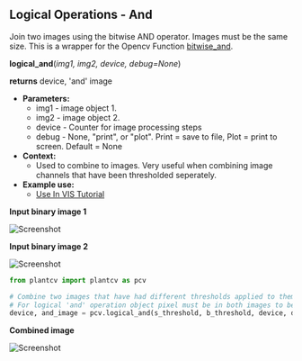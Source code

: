 ## Logical Operations - And

Join two images using the bitwise AND operator. Images must be the same size. 
This is a wrapper for the Opencv Function [bitwise_and](http://docs.opencv.org/2.4/modules/core/doc/operations_on_arrays.html#bitwise-and).  

**logical_and**(*img1, img2, device, debug=None*)

**returns** device, 'and' image

- **Parameters:**
    - img1 - image object 1.
    - img2 - image object 2.
    - device - Counter for image processing steps
    - debug - None, "print", or "plot". Print = save to file, Plot = print to screen. Default = None
- **Context:**
    - Used to combine to images. Very useful when combining image channels that have been thresholded seperately.
- **Example use:**
    - [Use In VIS Tutorial](vis_tutorial.md)

**Input binary image 1**

![Screenshot](img/documentation_images/logical_and/image1.jpg)

**Input binary image 2**

![Screenshot](img/documentation_images/logical_and/image2.jpg)

```python
from plantcv import plantcv as pcv

# Combine two images that have had different thresholds applied to them.
# For logical 'and' operation object pixel must be in both images to be included in 'and' image.
device, and_image = pcv.logical_and(s_threshold, b_threshold, device, debug="print")
```

**Combined image**

![Screenshot](img/documentation_images/logical_and/joined.jpg)
